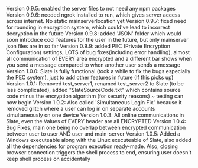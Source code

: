 Version 0.9.5: enabled the server files to not need any npm packages
Version 0.9.6: needed ngrok installed to run, which gives server access across internet. No static mainserverlocation yet
Version 0.9.7: fixed need for rounding in encryption system, which could've lead to incorrect decryption in the future
Version 0.9.8: added 'JSON' folder which would soon introduce cool features for the user in the future, but only mainserver json files are in so far
Version 0.9.9: added PEC (Private Encryption Configuration) settings, LOTS of bug fixes(including error handling), almost all communication of EVERY area encrypted and a different bar shows when you send a message compared to when another user sends a message
Version 1.0.0: Slate is fully functional (took a while to fix the bugs especially the PEC system), just to add other features in future (If this picks up)
Version 1.0.1: Removed test_server1, renamed test_server2 to Slate (to be less complicated), added "SlateSourceCode.txt" which contains source code minus the encryption algorithm (for security reasons) ~ testing can now begin
Version 1.0.2: Also called 'Simultaneous Login Fix' because it removed glitch where a user can log in on separate accounts simultaneously on one device
Version 1.0.3: All online communications in Slate, even the Values of EVERY header are all ENCRYPTED
Version 1.0.4: Bug Fixes, main one being no overlap between encrypted communication between user to user AND user and main-server
Version 1.0.5: Added a Windows executeable along with the Linux executeable of Slate, also added all the dependencies for program execution ready-made. Also, closing browser connection triggers the shell process to end, ensuring user doesn't keep shell process on accidentally
